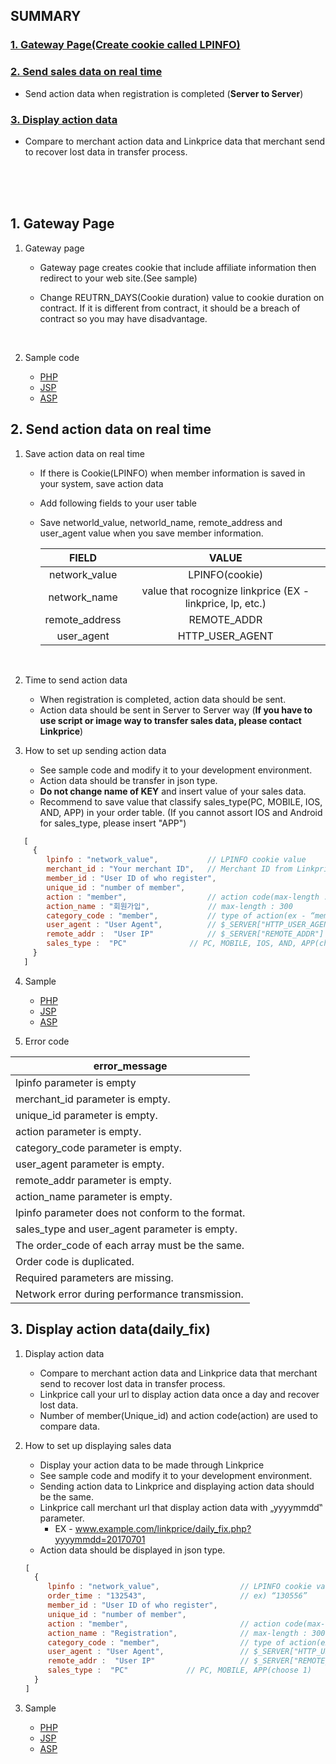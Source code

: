 ## SUMMARY

### [1. Gateway Page(Create cookie called LPINFO)](#landing-page)

### [2. Send sales data on real time](#send-data)

*   Send action data when registration is completed (**Server to Server**)

### [3. Display action data](#daily-fix)

*   Compare to merchant action data and Linkprice data that merchant send to recover
    lost data in transfer process.

<br />
<br />
<br />



## <a name="landing-page"></a>1. Gateway Page

1.  Gateway page

    *   Gateway page creates cookie that include affiliate information then redirect to your
        web site.(See sample)

    *   Change REUTRN_DAYS(Cookie duration) value to cookie duration on contract. If it is
        different from contract, it should be a breach of contract so you may have
        disadvantage.

        ​

2.  Sample code

    *   [PHP](https://github.com/linkprice/MerchantSetup/blob/v3/CPA/PHP/lpfront.php)
    *   [JSP](https://github.com/linkprice/MerchantSetup/blob/v3/CPA/PHP/lpfront.jsp)
    *   [ASP](https://github.com/linkprice/MerchantSetup/blob/v3/CPA/PHP/lpfront.asp)



## <a name="send-data"></a>2. Send action data on real time

1. Save action data on real time

    *   If there is Cookie(LPINFO) when member information is saved in your system, save
        action data 

    *   Add following fields to your user table

    *   Save networld_value, networld_name, remote_address and user_agent value when you
        save member information.

        |     FIELD      |                  VALUE                   |
        | :------------: | :--------------------------------------: |
        | network_value  |              LPINFO(cookie)              |
        |  network_name  | value that rocognize linkprice (EX - linkprice, lp, etc.) |
        | remote_address |               REMOTE_ADDR                |
        |   user_agent   |             HTTP_USER_AGENT              |

    ​

2. Time to send action data

    *   When registration is completed, action data should be sent.
    *   Action data should be sent in Server to Server way (**If you have to use script or image way to transfer sales data, please contact Linkprice**)

3. How to set up sending action data

    *   See sample code and modify it to your development environment.
    *   Action data should be transfer in json type.
    *   **Do not change name of KEY** and insert value of your sales data.
    *   Recommend to save value that classify sales_type(PC, MOBILE, IOS, AND, APP) in your order table. (If you cannot assort IOS and Android for sales_type, please insert "APP") 

```javascript
   [
     {
        lpinfo : "network_value",           // LPINFO cookie value
        merchant_id : "Your merchant ID",   // Merchant ID from Linkprice
        member_id : "User ID of who register",	        
        unique_id : "number of member",		        
        action : "member",                  // action code(max-length : 100)
        action_name : "회원가입",             // max-length : 300
        category_code : "member",           // type of action(ex - “member”, “apply”)
        user_agent : "User Agent",          // $_SERVER["HTTP_USER_AGENT"]
        remote_addr :  "User IP"            // $_SERVER["REMOTE_ADDR"]
        sales_type :  "PC"				// PC, MOBILE, IOS, AND, APP(choose 1)          
     }
   ]
```



4.  Sample
    *   [PHP](https://github.com/linkprice/MerchantSetup/blob/v3/CPA/PHP/index.php)
    *   [JSP](https://github.com/linkprice/MerchantSetup/blob/v3/CPA/JSP/index.jsp)
    *   [ASP](https://github.com/linkprice/MerchantSetup/blob/v3/CPA/ASP/index.asp)

5. Error code

| error_message                                    |
| ------------------------------------------------ |
| lpinfo parameter is empty                        |
| merchant_id parameter is empty.                  |
| unique_id parameter is empty.                   |
| action parameter is empty.                 |
| category_code parameter is empty.                |
| user_agent parameter is empty.                   |
| remote_addr parameter is empty.                  |
| action_name parameter is empty.                 |
| lpinfo parameter does not conform to the format. |
| sales_type and user_agent parameter is empty.    |
| The order_code of each array must be the same.   |
| Order code is duplicated.                        |
| Required parameters are missing.                 |
| Network error during performance transmission.   |


## <a name="daily-fix"></a>3. Display action data(daily_fix)

1.  Display action data

    *   Compare to merchant action data and Linkprice data that merchant send to
        recover lost data in transfer process.
    *   Linkprice call your url to display action data once a day and recover lost data.
    *   Number of member(Unique_id) and action code(action) are used to compare data.

2. How to set up displaying sales data

    *   Display your action data to be made through Linkprice
    *   See sample code and modify it to your development environment.
    *   Sending action data to Linkprice and displaying action data should be the same.
    *   Linkprice call merchant url that display action data with „yyyymmdd‟ parameter.
        *   EX -  www.example.com/linkprice/daily_fix.php?yyyymmdd=20170701
    *   Action data should be displayed in json type.

    ```javascript
    [
      {
         lpinfo : "network_value",                  // LPINFO cookie value
         order_time : "132543",                     // ex) “130556”
         member_id : "User ID of who register",	        
         unique_id : "number of member",		
         action : "member",                         // action code(max-length : 100)
         action_name : "Registration",              // max-length : 300
         category_code : "member",                  // type of action(ex – “member”, “apply”)
         user_agent : "User Agent",                 // $_SERVER["HTTP_USER_AGENT"]
         remote_addr :  "User IP"                   // $_SERVER["REMOTE_ADDR"]
         sales_type :  "PC"				// PC, MOBILE, APP(choose 1)       
      }
    ]
    ```

    

3.  Sample

    *   [PHP](https://github.com/linkprice/MerchantSetup/blob/v3/CPA/PHP/daily_fix.php)
    *   [JSP](https://github.com/linkprice/MerchantSetup/blob/v3/CPA/JSP/daily_fix.jsp)
    *   [ASP](https://github.com/linkprice/MerchantSetup/blob/v3/CPA/JSP/daily_fix.asp)

    ​

